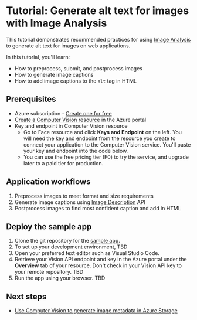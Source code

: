 
# Tutorial: Generate alt text for images with Image Analysis 

This tutorial demonstrates recommended practices for using [Image Analysis](/azure/cognitive-services/computer-vision/overview-image-analysis) to generate alt text for images on web applications.

In this tutorial, you'll learn: 

- How to preprocess, submit, and postprocess images 
- How to generate image captions
- How to add image captions to the `alt` tag in HTML

## Prerequisites 

- Azure subscription - [Create one for free](https://azure.microsoft.com/free/cognitive-services/) 
- [Create a Computer Vision resource](https://portal.azure.com/#create/Microsoft.CognitiveServicesComputerVision) in the Azure portal
- Key and endpoint in Computer Vision resource 
   - Go to Face resource and click **Keys and Endpoint** on the left. You will need the key and endpoint from the resource you create to connect your application to the Computer Vision service. You'll paste your key and endpoint into the code below. 
   - You can use the free pricing tier (F0) to try the service, and upgrade later to a paid tier for production. 


## Application workflows 

1. Preprocess images to meet format and size requirements 
1. Generate image captions using [Image Description](/azure/cognitive-services/computer-vision/concept-describing-images) API 
1. Postprocess images to find most confident caption and add in HTML 

## Deploy the sample app 

1. Clone the git repository for the [sample app](TBD).  
1. To set up your development environment, TBD 
1. Open your preferred text editor such as Visual Studio Code. 
1. Retrieve your Vision API endpoint and key in the Azure portal under the **Overview** tab of your resource. Don't check in your Vision API key to your remote repository.  TBD
1. Run the app using your browser. TBD

## Next steps 

- [Use Computer Vision to generate image metadata in Azure Storage](https://github.com/linndaqun/azure-docs-pr/blob/lilinda-usecase/articles/cognitive-services/Computer-vision/Tutorials/storage-lab-tutorial.md)